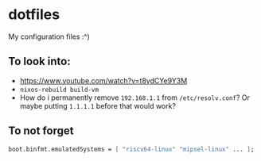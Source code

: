 # dotfiles

My configuration files :^)

## To look into:
- https://www.youtube.com/watch?v=t8ydCYe9Y3M
- `nixos-rebuild build-vm`
- How do i permanently remove `192.168.1.1` from `/etc/resolv.conf`? Or maybe
  putting `1.1.1.1` before that would work?

## To not forget
```nix
boot.binfmt.emulatedSystems = [ "riscv64-linux" "mipsel-linux" ... ];
```
